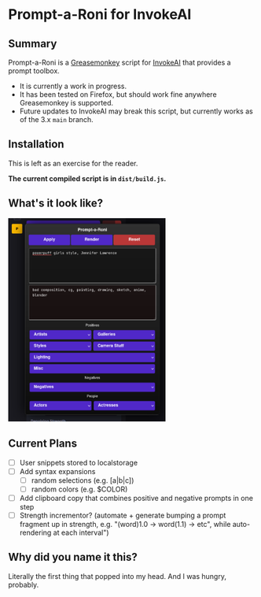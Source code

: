 # Prompt-a-Roni for InvokeAI

## Summary

Prompt-a-Roni is a [Greasemonkey](https://addons.mozilla.org/en-US/firefox/addon/greasemonkey/) script for [InvokeAI](https://github.com/invoke-ai/InvokeAI) that provides a prompt toolbox.

- It is currently a work in progress.
- It has been tested on Firefox, but should work fine anywhere Greasemonkey is supported.
- Future updates to InvokeAI may break this script, but currently works as of the 3.x `main` branch.

## Installation

This is left as an exercise for the reader.

**The current compiled script is in `dist/build.js`.**

## What's it look like?

<img src="./docs/screenshot.png" width=320px/>

## Current Plans

- [ ] User snippets stored to localstorage
- [ ] Add syntax expansions
  - [ ] random selections (e.g. [a|b|c])
  - [ ] random colors (e.g. $COLOR)
- [ ] Add clipboard copy that combines positive and negative prompts in one step
- [ ] Strength incrementor? (automate + generate bumping a prompt fragment up in strength, e.g. "(word)1.0 -> word(1.1) -> etc", while auto-rendering at each interval")

## Why did you name it this?

Literally the first thing that popped into my head. And I was hungry, probably.
